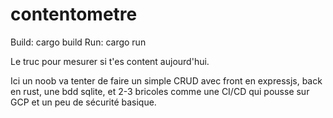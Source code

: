 # contentometre

Build: cargo build
Run: cargo run

Le truc pour mesurer si t'es content aujourd'hui.

Ici un noob va tenter de faire un simple CRUD avec front en expressjs, back en rust, une bdd sqlite, et 2-3 bricoles comme une CI/CD qui pousse sur GCP et un peu de sécurité basique.
